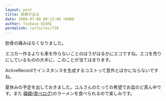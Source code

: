 ```yaml
---
layout: post
title: 肋骨が治る
date: 2009-07-08 00:13:04 +0900
author: Tsukasa OISHI
permalink: /articles/739
---
```



肋骨の痛みはなくなりました。  

エコカー作るよりも車を作らないことのほうがはるかにエコですね。エコを売りにしているものの大半に、このことが当てはまります。  

ActiveRecordでインスタンスを生成するコストって意外とばかにならないですね。  

夏休みの予定を出しておきました。ユルさんのたっての希望でお盆のど真ん中です。また [磔磔(食べログ)](http://r.tabelog.com/miyazaki/A4505/A450501/45000094/)のラーメンを食べられるので楽しみです。  

